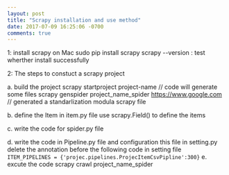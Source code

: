 ```yaml
---
layout: post
title: "Scrapy installation and use method"
date: 2017-07-09 16:25:06 -0700
comments: true
---
```


1: install scrapy on Mac
	sudo pip install scrapy 
	scrapy --version  : test wherther install successfully

2: The steps to constuct a scrapy project

a. build the project
	scrapy startproject project-name     // code will generate some files
	scrapy genspider project_name_spider https://www.google.com 
	// generated a standarlization modula scrapy file

b. define the Item in item.py file
	use scrapy.Field() to define the items

c. write the code for spider.py file

d. write the code in Pipeline.py file and configuration this file in setting.py
	delete the annotation before the following code in setting file
		```
			ITEM_PIPELINES = {'projec.pipelines.ProjecItemCsvPipline':300}
		```
e. excute the code
	scrapy crawl project_name_spider 


